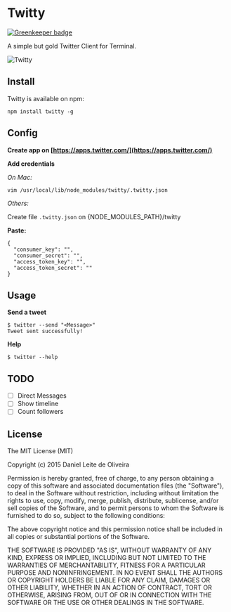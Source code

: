 # Twitty

[![Greenkeeper badge](https://badges.greenkeeper.io/dleitee/twitty.svg)](https://greenkeeper.io/)

A simple but gold Twitter Client for Terminal.

![Twitty](https://cloud.githubusercontent.com/assets/2229108/10257196/516a33c6-692c-11e5-8ae9-ca7e47704f54.png)


## Install
Twitty is available on npm:
```
npm install twitty -g
```

## Config

**Create app on [https://apps.twitter.com/](https://apps.twitter.com/)**

**Add credentials**

*On Mac:*
```
vim /usr/local/lib/node_modules/twitty/.twitty.json
```

*Others:*

Create file ```.twitty.json``` on {NODE_MODULES_PATH}/twitty

**Paste:**
```
{
  "consumer_key": "",
  "consumer_secret": "",
  "access_token_key": "",
  "access_token_secret": ""
}

```


## Usage

**Send a tweet**
```
$ twitter --send "<Message>"
Tweet sent successfully!
```

**Help**
```
$ twitter --help
```

## TODO

- [ ] Direct Messages
- [ ] Show timeline
- [ ] Count followers

## License
The MIT License (MIT)

Copyright (c) 2015 Daniel Leite de Oliveira

Permission is hereby granted, free of charge, to any person obtaining a copy
of this software and associated documentation files (the "Software"), to deal
in the Software without restriction, including without limitation the rights
to use, copy, modify, merge, publish, distribute, sublicense, and/or sell
copies of the Software, and to permit persons to whom the Software is
furnished to do so, subject to the following conditions:

The above copyright notice and this permission notice shall be included in
all copies or substantial portions of the Software.

THE SOFTWARE IS PROVIDED "AS IS", WITHOUT WARRANTY OF ANY KIND, EXPRESS OR
IMPLIED, INCLUDING BUT NOT LIMITED TO THE WARRANTIES OF MERCHANTABILITY,
FITNESS FOR A PARTICULAR PURPOSE AND NONINFRINGEMENT. IN NO EVENT SHALL THE
AUTHORS OR COPYRIGHT HOLDERS BE LIABLE FOR ANY CLAIM, DAMAGES OR OTHER
LIABILITY, WHETHER IN AN ACTION OF CONTRACT, TORT OR OTHERWISE, ARISING FROM,
OUT OF OR IN CONNECTION WITH THE SOFTWARE OR THE USE OR OTHER DEALINGS IN
THE SOFTWARE.



